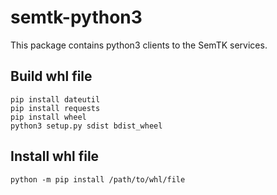 # semtk-python3
This package contains python3 clients to the SemTK services.

## Build whl file
```
pip install dateutil
pip install requests
pip install wheel
python3 setup.py sdist bdist_wheel
```

## Install whl file
```
python -m pip install /path/to/whl/file
```

